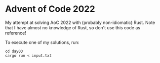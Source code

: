 # Advent of Code 2022

My attempt at solving AoC 2022 with (probably non-idiomatic) Rust. Note that I have almost no knowledge of Rust, so don't use this code as reference!

To execute one of my solutions, run:

    cd day03
    cargo run < input.txt

